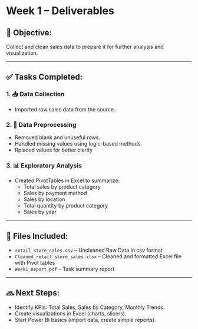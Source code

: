 # Week 1 – Deliverables

## 🎯 Objective:
Collect and clean sales data to prepare it for further analysis and visualization.

---

## ✅ Tasks Completed:

### 1. 📥 Data Collection
- Imported raw sales data from the source.

### 2. 🧹 Data Preprocessing
- Removed blank and unuseful rows.
- Handled missing values using logic-based methods.
- Rplaced values for better clarity

### 3. 📊 Exploratory Analysis
- Created PivotTables in Excel to summarize:
  - Total sales by product category
  - Sales by payment method 
  - Sales by location
  - Total quantity by product category
  - Sales by year

---

## 📁 Files Included:
- `retail_store_sales.csv` – Uncleaned Raw Data in csv format 
- `Cleaned_retail_store_sales.xlsx` – Cleaned and formatted Excel file with Pivot tables
- `Week1 Report.pdf` – Task summary report

---

## 🔜 Next Steps:
- Identify KPIs: Total Sales, Sales by Category, Monthly Trends.
- Create visualizations in Excel (charts, slicers).
- Start Power BI basics (import data, create simple reports).
